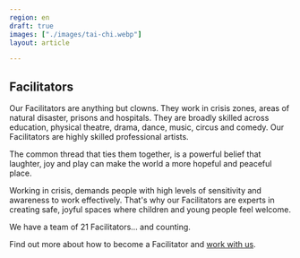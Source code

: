 ```yaml
---
region: en
draft: true
images: ["./images/tai-chi.webp"]
layout: article

---
```


## Facilitators

Our Facilitators are anything but clowns. They work in crisis zones, areas of natural disaster,
prisons and hospitals. They are broadly skilled across education, physical theatre, drama, dance, music, circus and comedy. Our Facilitators are highly skilled professional artists.

The common thread that ties them together, is a powerful belief that laughter, joy and play can make the world a more hopeful and peaceful place.

Working in crisis, demands people with high levels of sensitivity and awareness to work effectively. That's why our Facilitators are experts in creating safe, joyful spaces where children and young people feel welcome.

We have a team of 21 Facilitators&hellip; and counting.

Find out more about how to become a Facilitator and [work with us](/support-us#work-with-us).

<!--
Mauw:
- programme leaders
- facilitator trainers
-->
